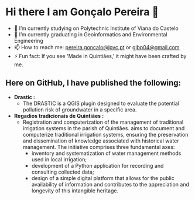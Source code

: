# Hi there I am Gonçalo Pereira 👋

- 🔭 I’m currently studying on Polytechnic Institute of Viana do Castelo
- 🌱 I’m currently graduating in Geoinformatics and Environmental Engineering
- 📫 How to reach me: pereira.goncalo@ipvc.pt or gjbp04@gmail.com
- ⚡ Fun fact: If you see 'Made in Quintiães,' it might have been crafted by me.

## Here on GitHub, I have published the following:
- **Drastic :**
  - The DRASTIC is a QGIS plugin designed to evaluate the potential pollution risk of groundwater in a specific area.
- **Regadios tradicionais de Quintiães :**
  - Registration and computerization of the management of traditional irrigation systems in the parish of Quintiães. aims to document and computerize traditional irrigation systems, ensuring the preservation and dissemination of knowledge associated with historical water management. The initiative comprises three fundamental axes:
    - inventory and systematization of water management methods used in local irrigation;
    - development of a Python application for recording and consulting collected data;
    - design of a simple digital platform that allows for the public availability of information and contributes to the appreciation and longevity of this intangible heritage.
